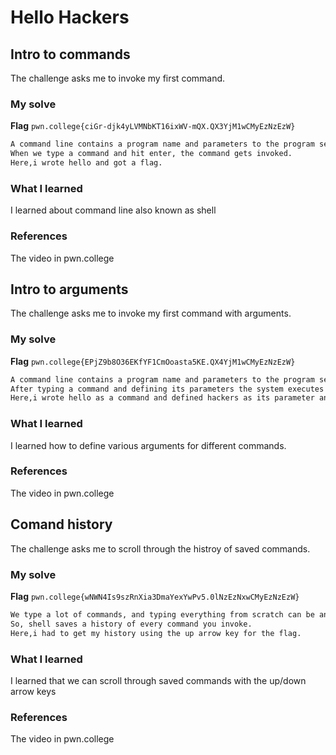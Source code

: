 # Hello Hackers
## Intro to commands
The challenge asks me to invoke my first command.
### My solve
**Flag** `pwn.college{ciGr-djk4yLVMNbKT16ixWV-mQX.QX3YjM1wCMyEzNzEzW}`
```bash
A command line contains a program name and parameters to the program seperated by spaces.
When we type a command and hit enter, the command gets invoked.
Here,i wrote hello and got a flag.
```
### What I learned
I learned about command line also known as shell
### References
The video in pwn.college
## Intro to arguments
The challenge asks me to invoke my first command with arguments.
### My solve
**Flag** `pwn.college{EPjZ9b8O36EKfYF1CmOoasta5KE.QX4YjM1wCMyEzNzEzW}`
```bash
A command line contains a program name and parameters to the program seperated by spaces.
After typing a command and defining its parameters the system executes it and outputs the results.
Here,i wrote hello as a command and defined hackers as its parameter and got a flag.
```
### What I learned
I learned how to define various arguments for different commands.
### References
The video in pwn.college
## Comand history
The challenge asks me to scroll through the histroy of saved commands.
### My solve
**Flag** `pwn.college{wNWN4Is9szRnXia3DmaYexYwPv5.0lNzEzNxwCMyEzNzEzW}`
```bash
We type a lot of commands, and typing everything from scratch can be annoying.
So, shell saves a history of every command you invoke.
Here,i had to get my history using the up arrow key for the flag.
```
### What I learned
I learned that we can scroll through saved commands with the up/down arrow keys
### References
The video in pwn.college
